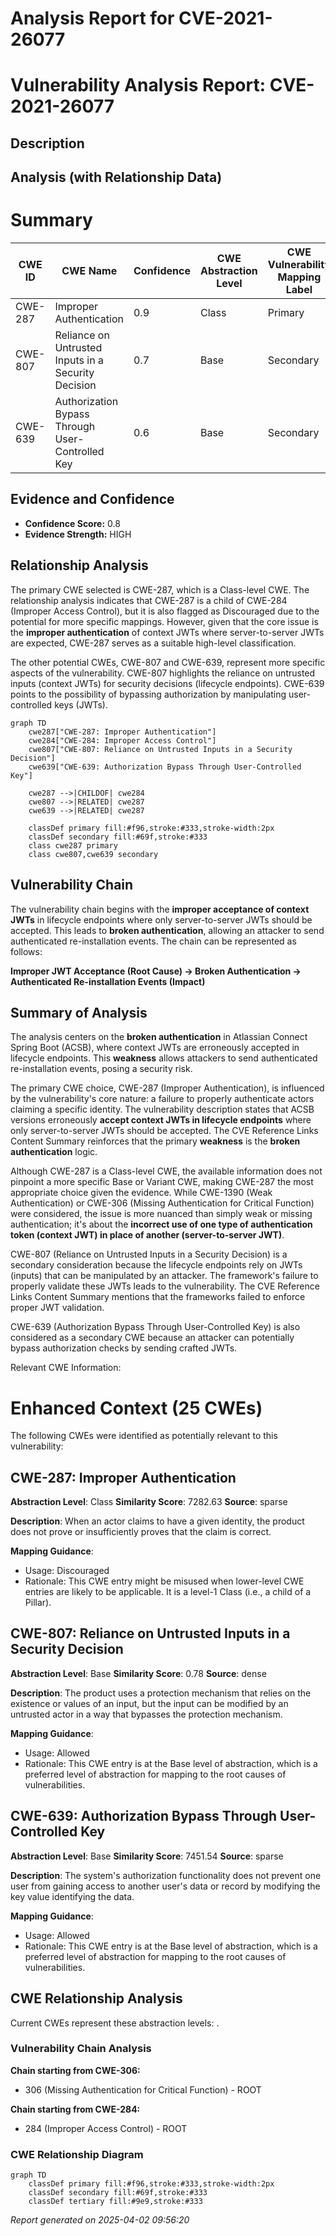 # Analysis Report for CVE-2021-26077

# Vulnerability Analysis Report: CVE-2021-26077

## Description



## Analysis (with Relationship Data)

# Summary
| CWE ID | CWE Name | Confidence | CWE Abstraction Level | CWE Vulnerability Mapping Label | CWE-Vulnerability Mapping Notes |
|---|---|---|---|---|---|
| CWE-287 | Improper Authentication | 0.9 | Class | Primary | Discouraged |
| CWE-807 | Reliance on Untrusted Inputs in a Security Decision | 0.7 | Base | Secondary | Allowed |
| CWE-639 | Authorization Bypass Through User-Controlled Key | 0.6 | Base | Secondary | Allowed |

## Evidence and Confidence

*   **Confidence Score:** 0.8
*   **Evidence Strength:** HIGH

## Relationship Analysis
The primary CWE selected is CWE-287, which is a Class-level CWE. The relationship analysis indicates that CWE-287 is a child of CWE-284 (Improper Access Control), but it is also flagged as Discouraged due to the potential for more specific mappings. However, given that the core issue is the **improper authentication** of context JWTs where server-to-server JWTs are expected, CWE-287 serves as a suitable high-level classification.

The other potential CWEs, CWE-807 and CWE-639, represent more specific aspects of the vulnerability. CWE-807 highlights the reliance on untrusted inputs (context JWTs) for security decisions (lifecycle endpoints). CWE-639 points to the possibility of bypassing authorization by manipulating user-controlled keys (JWTs).

```mermaid
graph TD
    cwe287["CWE-287: Improper Authentication"]
    cwe284["CWE-284: Improper Access Control"]
    cwe807["CWE-807: Reliance on Untrusted Inputs in a Security Decision"]
    cwe639["CWE-639: Authorization Bypass Through User-Controlled Key"]

    cwe287 -->|CHILDOF| cwe284
    cwe807 -->|RELATED| cwe287
    cwe639 -->|RELATED| cwe287

    classDef primary fill:#f96,stroke:#333,stroke-width:2px
    classDef secondary fill:#69f,stroke:#333
    class cwe287 primary
    class cwe807,cwe639 secondary
```

## Vulnerability Chain
The vulnerability chain begins with the **improper acceptance of context JWTs** in lifecycle endpoints where only server-to-server JWTs should be accepted. This leads to **broken authentication**, allowing an attacker to send authenticated re-installation events. The chain can be represented as follows:

**Improper JWT Acceptance (Root Cause) -> Broken Authentication -> Authenticated Re-installation Events (Impact)**

## Summary of Analysis
The analysis centers on the **broken authentication** in Atlassian Connect Spring Boot (ACSB), where context JWTs are erroneously accepted in lifecycle endpoints. This **weakness** allows attackers to send authenticated re-installation events, posing a security risk.

The primary CWE choice, CWE-287 (Improper Authentication), is influenced by the vulnerability's core nature: a failure to properly authenticate actors claiming a specific identity. The vulnerability description states that ACSB versions erroneously **accept context JWTs in lifecycle endpoints** where only server-to-server JWTs should be accepted. The CVE Reference Links Content Summary reinforces that the primary **weakness** is the **broken authentication** logic.

Although CWE-287 is a Class-level CWE, the available information does not pinpoint a more specific Base or Variant CWE, making CWE-287 the most appropriate choice given the evidence. While CWE-1390 (Weak Authentication) or CWE-306 (Missing Authentication for Critical Function) were considered, the issue is more nuanced than simply weak or missing authentication; it's about the **incorrect use of one type of authentication token (context JWT) in place of another (server-to-server JWT)**.

CWE-807 (Reliance on Untrusted Inputs in a Security Decision) is a secondary consideration because the lifecycle endpoints rely on JWTs (inputs) that can be manipulated by an attacker. The framework's failure to properly validate these JWTs leads to the vulnerability. The CVE Reference Links Content Summary mentions that the frameworks failed to enforce proper JWT validation.

CWE-639 (Authorization Bypass Through User-Controlled Key) is also considered as a secondary CWE because an attacker can potentially bypass authorization checks by sending crafted JWTs.

Relevant CWE Information:

# Enhanced Context (25 CWEs)
The following CWEs were identified as potentially relevant to this vulnerability:

## CWE-287: Improper Authentication
**Abstraction Level**: Class
**Similarity Score**: 7282.63
**Source**: sparse

**Description**:
When an actor claims to have a given identity, the product does not prove or insufficiently proves that the claim is correct.

**Mapping Guidance**:
- Usage: Discouraged
- Rationale: This CWE entry might be misused when lower-level CWE entries are likely to be applicable. It is a level-1 Class (i.e., a child of a Pillar).

## CWE-807: Reliance on Untrusted Inputs in a Security Decision
**Abstraction Level**: Base
**Similarity Score**: 0.78
**Source**: dense

**Description**:
The product uses a protection mechanism that relies on the existence or values of an input, but the input can be modified by an untrusted actor in a way that bypasses the protection mechanism.

**Mapping Guidance**:
- Usage: Allowed
- Rationale: This CWE entry is at the Base level of abstraction, which is a preferred level of abstraction for mapping to the root causes of vulnerabilities.

## CWE-639: Authorization Bypass Through User-Controlled Key
**Abstraction Level**: Base
**Similarity Score**: 7451.54
**Source**: sparse

**Description**:
The system's authorization functionality does not prevent one user from gaining access to another user's data or record by modifying the key value identifying the data.

**Mapping Guidance**:
- Usage: Allowed
- Rationale: This CWE entry is at the Base level of abstraction, which is a preferred level of abstraction for mapping to the root causes of vulnerabilities.


## CWE Relationship Analysis

Current CWEs represent these abstraction levels: .


### Vulnerability Chain Analysis

**Chain starting from CWE-306:**
- 306 (Missing Authentication for Critical Function) - ROOT


**Chain starting from CWE-284:**
- 284 (Improper Access Control) - ROOT



### CWE Relationship Diagram

```mermaid
graph TD
    classDef primary fill:#f96,stroke:#333,stroke-width:2px
    classDef secondary fill:#69f,stroke:#333
    classDef tertiary fill:#9e9,stroke:#333
```



*Report generated on 2025-04-02 09:56:20*
